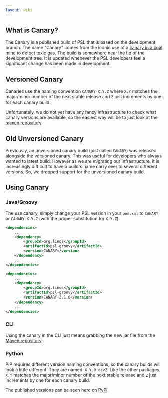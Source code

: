 ```yaml
---
layout: wiki
---
```


## What is Canary?
The Canary is a published build of PSL that is based on the development branch.
The name "Canary" comes from the iconic use of a [canary in a coal mine](https://en.wikipedia.org/wiki/Sentinel_species#Historical_examples) to detect toxic gas.
The build is somewhere near the tip of the development tree.
It is updated whenever the PSL developers feel a significant change has been made in development.

## Versioned Canary
Canaries use the naming convention `CANARY-X.Y.Z` where `X.Y` matches the major/minor number of the next stable release and `Z` just increments by one for each canary build.

Unfortunately, we do not yet have any fancy infrastructure to check what canary versions are available, so the easiest way will be to just look at the [maven repository](https://linqs-data.soe.ucsc.edu/maven/repositories/psl-releases/org/linqs/psl-groovy/).

## Old Unversioned Canary
Previously, an unversioned canary build (just called `CANARY`) was released alongside the versioned canary.
This was useful for developers who always wanted to latest build.
However as we are migrating our infrastructure, it is increasingly difficult to have a build's name carry over to several different versions.
So, we dropped support for the unversioned canary build.

## Using Canary

### Java/Groovy

The use canary, simply change your PSL version in your `pom.xml` to `CANARY` or `CANARY-X.Y.Z` (with the proper substitution for `X.Y.Z`).

```xml
<dependencies>
    ...
    <dependency>
        <groupId>org.linqs</groupId>
        <artifactId>psl-groovy</artifactId>
        <version>CANARY</version>
    </dependency>
    ...
</dependencies>
```

```xml
<dependencies>
    ...
    <dependency>
        <groupId>org.linqs</groupId>
        <artifactId>psl-groovy</artifactId>
        <version>CANARY-2.1.0</version>
    </dependency>
    ...
</dependencies>
```

### CLI

Using the canary in the CLI just means grabbing the new jar file from the [Maven repository](https://linqs-data.soe.ucsc.edu/maven/repositories/psl-releases/org/linqs/psl-cli).

### Python

PIP requires different version naming conventions, so the canary builds will look a little different.
They are named: `X.Y.0.devZ`.
Like the other packages, `X.Y` matches the major/minor number of the next stable release and `Z` just increments by one for each canary build.

The published versions can be seen here on [PyPI](https://pypi.org/project/pslpython/#history).
